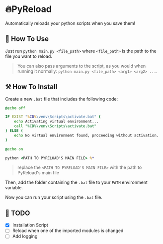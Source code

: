 # 🔥PyReload

Automatically reloads your python scripts when you save them!

## 🔮 How To Use

Just run `python main.py <file_path>` where `<file_path>` is the path to the file you want to reload.

> You can also pass arguments to the script, as you would when running it normally: `python main.py <file_path> <arg1> <arg2> ...`.

## ⚒️ How To Install

Create a new `.bat` file that includes the following code:

```bat
@echo off

IF EXIST "%CD%\venv\Scripts\activate.bat" (
    echo Activating virtual environment...
    call "%CD%\venv\Scripts\activate.bat"
) ELSE (
    echo No virtual environment found, proceeding without activation.
)

@echo on

python <PATH TO PYRELOAD'S MAIN FILE> %*
```

> replace the `<PATH TO PYRELOAD'S MAIN FILE>` with the path to PyReload's main file

Then, add the folder containing the `.bat` file to your `PATH` environment variable.

Now you can run your script using the `.bat` file.

## 🚧 TODO

-   [x] Installation Script
-   [ ] Reload when one of the imported modules is changed
-   [ ] Add logging
